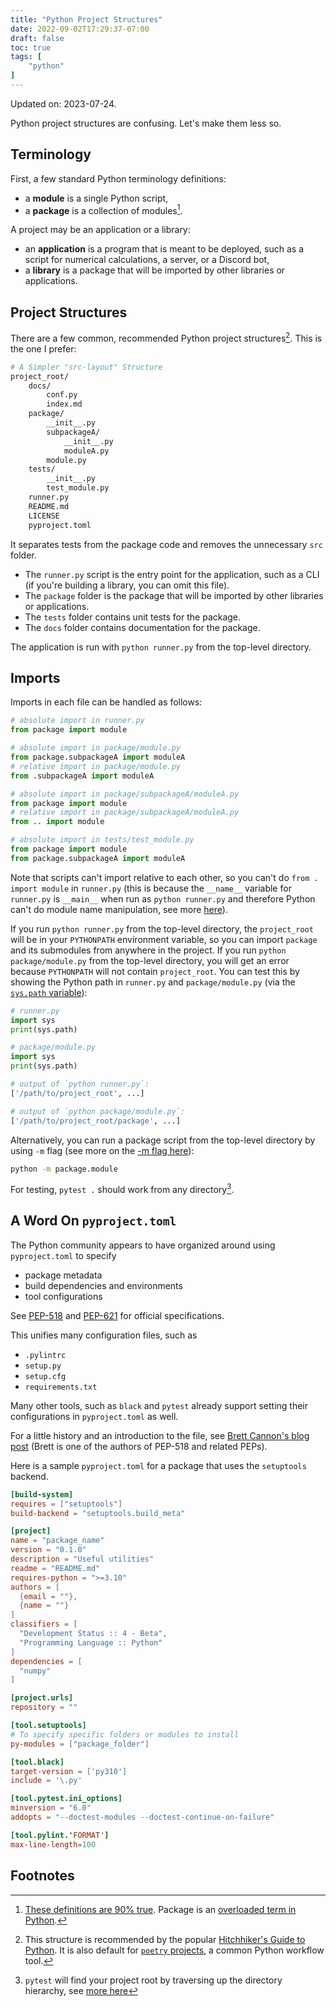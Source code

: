 ```yaml
---
title: "Python Project Structures"
date: 2022-09-02T17:29:37-07:00
draft: false
toc: true
tags: [
    "python"
]
---
```


Updated on: 2023-07-24.

Python project structures are confusing. Let's make them less so.

## Terminology

First, a few standard Python terminology definitions:

- a **module** is a single Python script,
- a **package** is a collection of modules[^1].

A project may be an application or a library:

- an **application** is a program that is meant to be deployed, such as a script for numerical calculations, a server, or a Discord bot,
- a **library** is a package that will be imported by other libraries or applications.

## Project Structures

There are a few common, recommended Python project structures[^2]. This is the one I prefer:

```sh
# A Simpler "src-layout" Structure
project_root/
    docs/
        conf.py
        index.md
    package/
        __init__.py
        subpackageA/
            __init__.py
            moduleA.py
        module.py
    tests/
        __init__.py
        test_module.py
    runner.py
    README.md
    LICENSE
    pyproject.toml
```

It separates tests from the package code and removes the unnecessary `src` folder.

- The `runner.py` script is the entry point for the application, such as a CLI (if you're building a library, you can omit this file).
- The `package` folder is the package that will be imported by other libraries or applications.
- The `tests` folder contains unit tests for the package.
- The `docs` folder contains documentation for the package.

The application is run with `python runner.py` from the top-level directory.

## Imports

Imports in each file can be handled as follows:

```py
# absolute import in runner.py
from package import module

# absolute import in package/module.py
from package.subpackageA import moduleA
# relative import in package/module.py
from .subpackageA import moduleA

# absolute import in package/subpackageA/moduleA.py
from package import module
# relative import in package/subpackageA/moduleA.py
from .. import module

# absolute import in tests/test_module.py
from package import module
from package.subpackageA import moduleA
```

Note that scripts can't import relative to each other, so you can't do `from . import module` in `runner.py` (this is because the `__name__` variable for `runner.py` is `__main__` when run as `python runner.py` and therefore Python can't do module name manipulation, see more [here](https://stackoverflow.com/questions/14132789/relative-imports-for-the-billionth-time)).

If you run `python runner.py` from the top-level directory, the `project_root` will be in your `PYTHONPATH` environment variable, so you can import `package` and its submodules from anywhere in the project.
If you run `python package/module.py` from the top-level directory, you will get an error because `PYTHONPATH` will not contain `project_root`.
You can test this by showing the Python path in `runner.py` and `package/module.py` (via the [`sys.path` variable](https://docs.python.org/3/library/sys.html?highlight=sys%20path#sys.path)):

```py
# runner.py
import sys
print(sys.path)

# package/module.py
import sys
print(sys.path)

# output of `python runner.py`:
['/path/to/project_root', ...]

# output of `python package/module.py`:
['/path/to/project_root/package', ...]
```

Alternatively, you can run a package script from the top-level directory by using `-m` flag (see more on the [-m flag here](https://docs.python.org/3/using/cmdline.html#cmdoption-m)):

```sh
python -m package.module
```

For testing, `pytest .` should work from any directory[^3].

## A Word On `pyproject.toml`

The Python community appears to have organized around using `pyproject.toml` to specify

- package metadata
- build dependencies and environments
- tool configurations

See [PEP-518](https://peps.python.org/pep-0518/) and [PEP-621](https://peps.python.org/pep-0621/) for official specifications.

This unifies many configuration files, such as

- `.pylintrc`
- `setup.py`
- `setup.cfg`
- `requirements.txt`

Many other tools, such as `black` and `pytest` already support setting their configurations in `pyproject.toml` as well.

For a little history and an introduction to the file, see [Brett Cannon's blog post](https://snarky.ca/what-the-heck-is-pyproject-toml/) (Brett is one of the authors of PEP-518 and related PEPs).

Here is a sample `pyproject.toml` for a package that uses the `setuptools` backend.

```toml
[build-system]
requires = ["setuptools"]
build-backend = "setuptools.build_meta"

[project]
name = "package_name"
version = "0.1.0"
description = "Useful utilities"
readme = "README.md"
requires-python = ">=3.10"
authors = [
  {email = ""},
  {name = ""}
]
classifiers = [
  "Development Status :: 4 - Beta",
  "Programming Language :: Python"
]
dependencies = [
  "numpy"
]

[project.urls]
repository = ""

[tool.setuptools]
# To specify specific folders or modules to install
py-modules = ["package_folder"]

[tool.black]
target-version = ['py310']
include = '\.py'

[tool.pytest.ini_options]
minversion = "6.0"
addopts = "--doctest-modules --doctest-continue-on-failure"

[tool.pylint.'FORMAT']
max-line-length=100
```

## Footnotes

[^1]: [These definitions are 90% true](https://docs.python.org/3/reference/import.html#packages).
    Package is an [overloaded term in Python](https://stackoverflow.com/a/54599368/4784655).
[^2]: This structure is recommended by the popular [Hitchhiker's Guide to Python](https://docs.python-guide.org/writing/structure/).
    It is also default for [`poetry` projects](https://github.com/python-poetry/poetry), a common Python workflow tool.
[^3]: `pytest` will find your project root by traversing up the directory hierarchy, see [more here](https://docs.pytest.org/en/7.1.x/explanation/pythonpath.html#test-modules-conftest-py-files-inside-packages)
